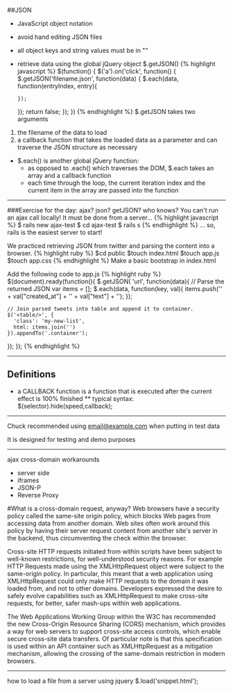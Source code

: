 ##JSON
* JavaScript object notation
* avoid hand editing JSON files
* all object keys and string values must be in ""
* retrieve data using the global jQuery object $.getJSON()
{% highlight javascript %}
$(function() {
  $('a').on('click', function() {
    $.getJSON('filename.json', function(data) {
      $.each(data, function(entryIndex, entry){

      });
    });
    return false;
  });
})
{% endhighlight %}
$.getJSON takes two arguments
1. the filename of the data to load
2. a callback function that takes the loaded data as a parameter and can traverse the JSON structure as necessary

* $.each() is another global jQuery function:
  * as opposed to .each() which traverses the DOM, $.each takes an array and a callback function
  * each time through the loop, the current iteration index and the current item in the array are passed into the function

---

###Exercise for the day: ajax? json? getJSON? who knows?
You can't run an ajax call locally! It must be done from a server...
{% highlight javascript %}
$ rails new ajax-test
$ cd ajax-test
$ rails s
{% endhighlight %}
... so, rails is the easiest server to start!

We practiced retrieving JSON from twitter and parsing the content into
a browser.
{% highlight ruby %}
$cd public
$touch index.html
$touch app.js
$touch app.css
{% endhighlight %}
Make a basic bootstrap in index.html

Add the following code to app.js
{% highlight ruby %}
$(document).ready(function(){
  $.getJSON(
    'url',
    function(data){
    // Parse the returned JSON
    var items = [];
      $.each(data, function(key, val){
        items.push('<tr><td id="' + key + '">' +
        val["created_at"] + '</td><td>' + val["text"] + '</td></tr>');
      });

    // Join parsed tweets into table and append it to container.
    $('<table/>', {
      'class': 'my-new-list',
      html: items.join('')
    }).appendTo('.container');
  });
});
{% endhighlight %}


---
## Definitions
* a CALLBACK function is a function that is executed after the current effect is 100% finished
** typical syntax: $(selector).hide(speed,callback);

---

Chuck recommended using email@example.com when putting in test data

It is designed for testing and demo purposes

---
ajax cross-domain workarounds
* server side
* iframes
* JSON-P
* Reverse Proxy

#What is a cross-domain request, anyway?
Web browsers have a security policy called the same-site origin policy,
 which blocks Web pages from accessing data from another domain. Web
 sites often work around this policy by having their server request
 content from another site's server in the backend, thus circumventing
 the check within the browser.

Cross-site HTTP requests initiated from within scripts have been
 subject to well-known restrictions, for well-understood security
 reasons.  For example HTTP Requests made using the XMLHttpRequest
 object were subject to the same-origin policy.  In particular, this
 meant that a web application using XMLHttpRequest could only make HTTP
 requests to the domain it was loaded from, and not to other domains.
 Developers expressed the desire to safely evolve capabilities such
 as XMLHttpRequest to make cross-site requests, for better, safer
 mash-ups within web applications.

The Web Applications Working Group within the W3C has recommended the
 new Cross-Origin Resource Sharing (CORS) mechanism, which provides a
 way for web servers to support cross-site access controls, which
 enable secure cross-site data transfers.  Of particular note is that
 this specification is used within an API container such as
 XMLHttpRequest as a mitigation mechanism, allowing the crossing of the
 same-domain restriction in modern browsers.

----
how to load a file from a server using jquery
$.load('snippet.html');